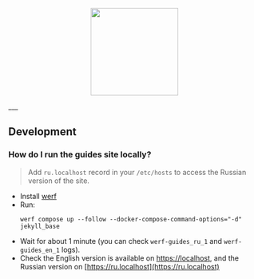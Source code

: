 <p align="center">
  <img src="https://raw.githubusercontent.com/werf/werf-guides/master/assets/images/werf-logo.svg?sanitize=true" style="max-height:100%;" height="175">
</p>
___

## Development

### How do I run the guides site locally?

> Add `ru.localhost` record in your `/etc/hosts` to access the Russian version of the site. 

- Install [werf](https://werf.io/installation.html)
- Run:
  ```shell
  werf compose up --follow --docker-compose-command-options="-d" jekyll_base
  ```
- Wait for about 1 minute (you can check `werf-guides_ru_1` and `werf-guides_en_1` logs).
- Check the English version is available on [https://localhost](https://localhost), and the Russian version on [https://ru.localhost](https://ru.localhost)
